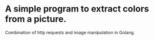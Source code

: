 # A simple program to extract colors from a picture. 

Combination of http requests and image manipulation in Golang.
